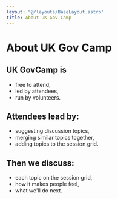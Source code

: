 ```yaml
---
layout: "@/layouts/BaseLayout.astro"
title: About UK Gov Camp
---
```


# About UK Gov Camp

## UK GovCamp is

- free to attend,
- led by attendees,
- run by volunteers.

## Attendees lead by:

- suggesting discussion topics,
- merging similar topics together,
- adding topics to the session grid.

## Then we discuss:

- each topic on the session grid,
- how it makes people feel,
- what we'll do next.
